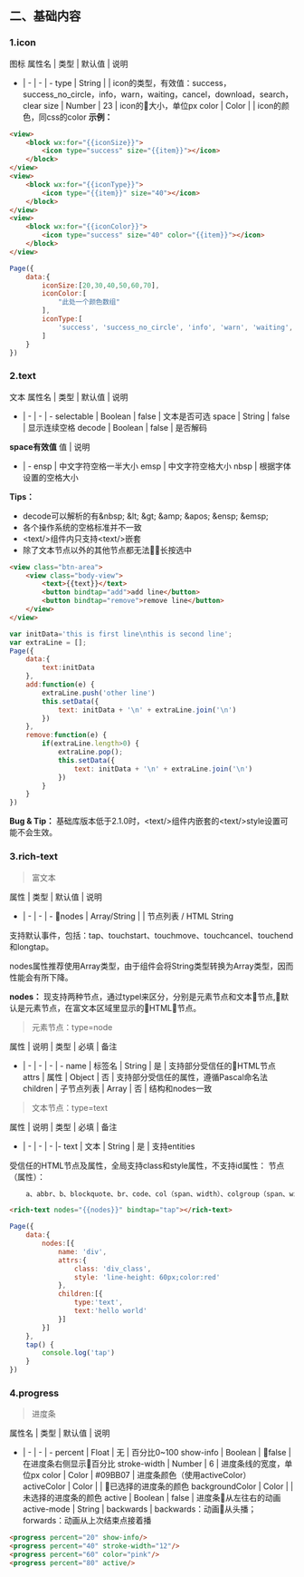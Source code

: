 ## 二、基础内容
### 1.icon
图标
属性名 | 类型 | 默认值 | 说明
- | - | - | -
type | String | | icon的类型，有效值：success，success_no_circle，info，warn，waiting，cancel，download，search，clear
size | Number | 23 | icon的大小，单位px
color | Color | | icon的颜色，同css的color
**示例：**
```html
<view>
    <block wx:for="{{iconSize}}">
        <icon type="success" size="{{item}}"></icon>
    </block>
</view>
<view>
    <block wx:for="{{iconType}}">
        <icon type="{{item}}" size="40"></icon>
    </block>
</view>
<view>
    <block wx:for="{{iconColor}}">
        <icon type="success" size="40" color="{{item}}"></icon>
    </block>
</view>
```
```javascript
Page({
    data:{
        iconSize:[20,30,40,50,60,70],
        iconColor:[
            "此处一个颜色数组"
        ],
        iconType:[
            'success', 'success_no_circle', 'info', 'warn', 'waiting', 'cancel', 'download', 'search', 'clear'
        ]
    }
})
```

### 2.text
文本
属性名 | 类型 | 默认值 | 说明 
- | - | - | -
selectable | Boolean | false | 文本是否可选
space | String | false | 显示连续空格
decode | Boolean | false | 是否解码

**space有效值**
值 | 说明
- | -
ensp | 中文字符空格一半大小
emsp | 中文字符空格大小
nbsp | 根据字体设置的空格大小

**Tips：**
- decode可以解析的有&nbsp\; &lt\; &gt\; &amp\; &apos\; &ensp\; &emsp\;
- 各个操作系统的空格标准并不一致
- \<text/>组件内只支持\<text/>嵌套
- 除了文本节点以外的其他节点都无法长按选中

```html
<view class="btn-area">
    <view class="body-view">
        <text>{{text}}</text>
        <button bindtap="add">add line</button>
        <button bindtap="remove">remove line</button>
    </view>
</view>
```
```javascript
var initData='this is first line\nthis is second line';
var extraLine = [];
Page({
    data:{
        text:initData
    },
    add:function(e) {
        extraLine.push('other line')
        this.setData({
            text: initData + '\n' + extraLine.join('\n')
        })
    },
    remove:function(e) {
        if(extraLine.length>0) {
            extraLine.pop();
            this.setData({
                text: initData + '\n' + extraLine.join('\n')
            })
        }
    }
})
```
**Bug & Tip：**
基础库版本低于2.1.0时，\<text/>组件内嵌套的\<text/>style设置可能不会生效。

### 3.rich-text

>富文本

属性 | 类型 | 默认值 | 说明 
- | - | - | -
nodes | Array/String | | 节点列表 / HTML String

支持默认事件，包括：tap、touchstart、touchmove、touchcancel、touchend和longtap。

nodes属性推荐使用Array类型，由于组件会将String类型转换为Array类型，因而性能会有所下降。

**nodes：**
现支持两种节点，通过typel来区分，分别是元素节点和文本节点,默认是元素节点，在富文本区域里显示的HTML节点。

>元素节点：type=node

属性 | 说明 | 类型 | 必填 | 备注
- | - | - | - | -
name | 标签名 | String | 是 | 支持部分受信任的HTML节点
attrs | 属性 | Object | 否 | 支持部分受信任的属性，遵循Pascal命名法
children | 子节点列表 | Array | 否 | 结构和nodes一致

>文本节点：type=text

属性 | 说明 | 类型 | 必填 | 备注
- | - | - | - |-
text | 文本 | String | 是 | 支持entities

受信任的HTML节点及属性，全局支持class和style属性，不支持id属性：
节点（属性）：
```txt
    a、abbr、b、blockquote、br、code、col（span、width）、colgroup（span、width）、dd、del、div、dl、dt、em、fieldset、h1~h6、hr、i、img（alt、src、height、width）、ins、label、legend、li、ol（start、type）、p、q、span、strong、sub、sup、table（width）、tbody、td（colspan、height、rowspan、width）、tfoot、th（colspan、height、rowspan、width）、thead、tr、ul
```
```html
<rich-text nodes="{{nodes}}" bindtap="tap"></rich-text>
```
```javascript
Page({
    data:{
        nodes:[{
            name: 'div',
            attrs:{
                class: 'div_class',
                style: 'line-height: 60px;color:red'
            },
            children:[{
                type:'text',
                text:'hello world'
            }]
        }]
    },
    tap() {
        console.log('tap')
    }
})
```

### 4.progress
>进度条

属性名 | 类型 | 默认值 | 说明
- | - | - | -
percent | Float | 无 | 百分比0~100
show-info | Boolean | false | 在进度条右侧显示百分比
stroke-width | Number | 6 | 进度条线的宽度，单位px
color | Color | #09BB07 | 进度条颜色（使用activeColor）
activeColor | Color | | 已选择的进度条的颜色
backgroundColor | Color | | 未选择的进度条的颜色
active | Boolean | false | 进度条从左往右的动画
active-mode | String | backwards | backwards：动画从头播；forwards：动画从上次结束点接着播

```html
<progress percent="20" show-info/>
<progress percent="40" stroke-width="12"/>
<progress percent="60" color="pink"/>
<progress percent="80" active/>
```